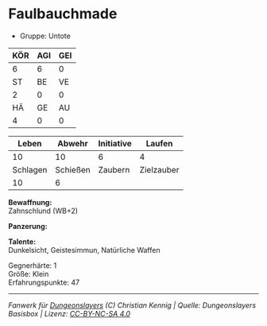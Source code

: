 # Faulbauchmade  
- Gruppe: Untote  

| KÖR | AGI | GEI |  
| --- | --- | --- |  
| 6   | 6   | 0   |
| ST  | BE  | VE  |  
| 2   | 0   | 0   |
| HÄ  | GE  | AU  |  
| 4   | 0   | 0   |


| Leben    | Abwehr   | Initiative | Laufen     |
| -------- | -------- | ---------- | ---------- |
| 10       | 10       | 6          | 4          |
| Schlagen | Schießen | Zaubern    | Zielzauber |
| 10       | 6        |            |            |

**Bewaffnung:**  
Zahnschlund (WB+2)

**Panzerung:**  


**Talente:**  
Dunkelsicht, Geistesimmun, Natürliche Waffen

Gegnerhärte: 1  
Größe: Klein  
Erfahrungspunkte: 47  



___
*Fanwerk für [Dungeonslayers](https://www.dungeonslayers.net/) (C) Christian Kennig | Quelle: Dungeonslayers Basisbox | Lizenz: [CC-BY-NC-SA 4.0](https://creativecommons.org/licenses/by-nc-sa/4.0/deed.de)*